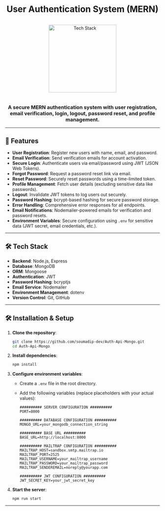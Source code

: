 <h1 align="center">
  <br>
  User Authentication System (MERN)
  <br>
</h1>

<div align="center">
  <a href="https://github.com/soumadip-dev">
    <img src="https://skillicons.dev/icons?i=react,tailwindcss,nodejs,express,mongodb,github" alt="Tech Stack" width="220" style="padding: 15px 0;">
  </a>
</div>

<h3 align="center">
  A secure MERN authentication system with user registration, email verification, login, logout, password reset, and profile management.
</h3>

---

## 🌟 Features

- **User Registration**: Register new users with name, email, and password.
- **Email Verification**: Send verification emails for account activation.
- **Secure Login**: Authenticate users via email/password using JWT (JSON Web Tokens).
- **Forgot Password**: Request a password reset link via email.
- **Reset Password**: Securely reset passwords using a time-limited token.
- **Profile Management**: Fetch user details (excluding sensitive data like passwords).
- **Logout**: Invalidate JWT tokens to log users out securely.
- **Password Hashing**: bcrypt-based hashing for secure password storage.
- **Error Handling**: Comprehensive error responses for all endpoints.
- **Email Notifications**: Nodemailer-powered emails for verification and password resets.
- **Environment Variables**: Secure configuration using `.env` for sensitive data (JWT secret, email credentials, etc.).

---

## 🛠️ Tech Stack

- **Backend**: Node.js, Express
- **Database**: MongoDB
- **ORM**: Mongoose
- **Authentication**: JWT
- **Password Hashing**: bcryptjs
- **Email Service**: Nodemailer
- **Environment Management**: dotenv
- **Version Control**: Git, GitHub

---

## 🛠️ Installation & Setup

1. **Clone the repository**:

   ```bash
   git clone https://github.com/soumadip-dev/Auth-Api-Mongo.git
   cd Auth-Api-Mongo
   ```

2. **Install dependencies**:

   ```bash
   npm install
   ```

3. **Configure environment variables**:

   - Create a `.env` file in the root directory.
   - Add the following variables (replace placeholders with your actual values):

     ```env
     ########## SERVER CONFIGURATION ##########
     PORT=8000

     ########## DATABASE CONFIGURATION ##########
     MONGO_URL=your_mongodb_connection_string

     ########## BASE URL ##########
     BASE_URL=http://localhost:8000

     ########## MAILTRAP CONFIGURATION ##########
     MAILTRAP_HOST=sandbox.smtp.mailtrap.io
     MAILTRAP_PORT=2525
     MAILTRAP_USERNAME=your_mailtrap_username
     MAILTRAP_PASSWORD=your_mailtrap_password
     MAILTRAP_SENDEREMAIL=noreply@yourapp.com

     ########## JWT CONFIGURATION ##########
     JWT_SECRET_KEY=your_jwt_secret_key
     ```

4. **Start the server**:
   ```bash
   npm run start
   ```

---
